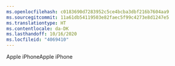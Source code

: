 ```yaml
---
ms.openlocfilehash: c0183690d7283952c5ce4bcba3dbf216b7604aa9
ms.sourcegitcommit: 11a61db54119503e82faec5f99c4273e8d1247e5
ms.translationtype: HT
ms.contentlocale: da-DK
ms.lasthandoff: 10/16/2020
ms.locfileid: "4069410"
---
```

<span data-ttu-id="52564-101">Apple iPhone</span><span class="sxs-lookup"><span data-stu-id="52564-101">Apple iPhone</span></span>